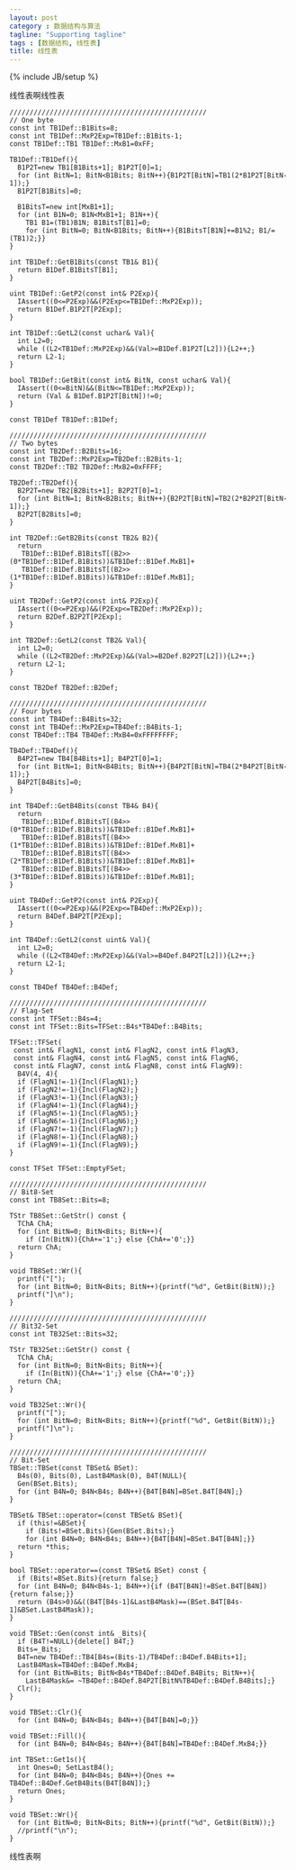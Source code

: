 ```yaml
---
layout: post
category : 数据结构与算法
tagline: "Supporting tagline"
tags : [数据结构, 线性表]
title: 线性表
---
```

{% include JB/setup %}

线性表啊线性表
<input type="hidden" class="brush" value="brush:cpp" />

    /////////////////////////////////////////////////
    // One byte
    const int TB1Def::B1Bits=8;
    const int TB1Def::MxP2Exp=TB1Def::B1Bits-1;
    const TB1Def::TB1 TB1Def::MxB1=0xFF;

    TB1Def::TB1Def(){
      B1P2T=new TB1[B1Bits+1]; B1P2T[0]=1;
      for (int BitN=1; BitN<B1Bits; BitN++){B1P2T[BitN]=TB1(2*B1P2T[BitN-1]);}
      B1P2T[B1Bits]=0;

      B1BitsT=new int[MxB1+1];
      for (int B1N=0; B1N<MxB1+1; B1N++){
        TB1 B1=(TB1)B1N; B1BitsT[B1]=0;
        for (int BitN=0; BitN<B1Bits; BitN++){B1BitsT[B1N]+=B1%2; B1/=(TB1)2;}}
    }

    int TB1Def::GetB1Bits(const TB1& B1){
      return B1Def.B1BitsT[B1];
    }

    uint TB1Def::GetP2(const int& P2Exp){
      IAssert((0<=P2Exp)&&(P2Exp<=TB1Def::MxP2Exp));
      return B1Def.B1P2T[P2Exp];
    }

    int TB1Def::GetL2(const uchar& Val){
      int L2=0;
      while ((L2<TB1Def::MxP2Exp)&&(Val>=B1Def.B1P2T[L2])){L2++;}
      return L2-1;
    }

    bool TB1Def::GetBit(const int& BitN, const uchar& Val){
      IAssert((0<=BitN)&&(BitN<=TB1Def::MxP2Exp));
      return (Val & B1Def.B1P2T[BitN])!=0;
    }

    const TB1Def TB1Def::B1Def;

    /////////////////////////////////////////////////
    // Two bytes
    const int TB2Def::B2Bits=16;
    const int TB2Def::MxP2Exp=TB2Def::B2Bits-1;
    const TB2Def::TB2 TB2Def::MxB2=0xFFFF;

    TB2Def::TB2Def(){
      B2P2T=new TB2[B2Bits+1]; B2P2T[0]=1;
      for (int BitN=1; BitN<B2Bits; BitN++){B2P2T[BitN]=TB2(2*B2P2T[BitN-1]);}
      B2P2T[B2Bits]=0;
    }

    int TB2Def::GetB2Bits(const TB2& B2){
      return
       TB1Def::B1Def.B1BitsT[(B2>>(0*TB1Def::B1Def.B1Bits))&TB1Def::B1Def.MxB1]+
       TB1Def::B1Def.B1BitsT[(B2>>(1*TB1Def::B1Def.B1Bits))&TB1Def::B1Def.MxB1];
    }

    uint TB2Def::GetP2(const int& P2Exp){
      IAssert((0<=P2Exp)&&(P2Exp<=TB2Def::MxP2Exp));
      return B2Def.B2P2T[P2Exp];
    }

    int TB2Def::GetL2(const TB2& Val){
      int L2=0;
      while ((L2<TB2Def::MxP2Exp)&&(Val>=B2Def.B2P2T[L2])){L2++;}
      return L2-1;
    }

    const TB2Def TB2Def::B2Def;

    /////////////////////////////////////////////////
    // Four bytes
    const int TB4Def::B4Bits=32;
    const int TB4Def::MxP2Exp=TB4Def::B4Bits-1;
    const TB4Def::TB4 TB4Def::MxB4=0xFFFFFFFF;

    TB4Def::TB4Def(){
      B4P2T=new TB4[B4Bits+1]; B4P2T[0]=1;
      for (int BitN=1; BitN<B4Bits; BitN++){B4P2T[BitN]=TB4(2*B4P2T[BitN-1]);}
      B4P2T[B4Bits]=0;
    }

    int TB4Def::GetB4Bits(const TB4& B4){
      return
       TB1Def::B1Def.B1BitsT[(B4>>(0*TB1Def::B1Def.B1Bits))&TB1Def::B1Def.MxB1]+
       TB1Def::B1Def.B1BitsT[(B4>>(1*TB1Def::B1Def.B1Bits))&TB1Def::B1Def.MxB1]+
       TB1Def::B1Def.B1BitsT[(B4>>(2*TB1Def::B1Def.B1Bits))&TB1Def::B1Def.MxB1]+
       TB1Def::B1Def.B1BitsT[(B4>>(3*TB1Def::B1Def.B1Bits))&TB1Def::B1Def.MxB1];
    }

    uint TB4Def::GetP2(const int& P2Exp){
      IAssert((0<=P2Exp)&&(P2Exp<=TB4Def::MxP2Exp));
      return B4Def.B4P2T[P2Exp];
    }

    int TB4Def::GetL2(const uint& Val){
      int L2=0;
      while ((L2<TB4Def::MxP2Exp)&&(Val>=B4Def.B4P2T[L2])){L2++;}
      return L2-1;
    }

    const TB4Def TB4Def::B4Def;

    /////////////////////////////////////////////////
    // Flag-Set
    const int TFSet::B4s=4;
    const int TFSet::Bits=TFSet::B4s*TB4Def::B4Bits;

    TFSet::TFSet(
     const int& FlagN1, const int& FlagN2, const int& FlagN3,
     const int& FlagN4, const int& FlagN5, const int& FlagN6,
     const int& FlagN7, const int& FlagN8, const int& FlagN9):
      B4V(4, 4){
      if (FlagN1!=-1){Incl(FlagN1);}
      if (FlagN2!=-1){Incl(FlagN2);}
      if (FlagN3!=-1){Incl(FlagN3);}
      if (FlagN4!=-1){Incl(FlagN4);}
      if (FlagN5!=-1){Incl(FlagN5);}
      if (FlagN6!=-1){Incl(FlagN6);}
      if (FlagN7!=-1){Incl(FlagN7);}
      if (FlagN8!=-1){Incl(FlagN8);}
      if (FlagN9!=-1){Incl(FlagN9);}
    }

    const TFSet TFSet::EmptyFSet;

    /////////////////////////////////////////////////
    // Bit8-Set
    const int TB8Set::Bits=8;

    TStr TB8Set::GetStr() const {
      TChA ChA;
      for (int BitN=0; BitN<Bits; BitN++){
        if (In(BitN)){ChA+='1';} else {ChA+='0';}}
      return ChA;
    }

    void TB8Set::Wr(){
      printf("[");
      for (int BitN=0; BitN<Bits; BitN++){printf("%d", GetBit(BitN));}
      printf("]\n");
    }

    /////////////////////////////////////////////////
    // Bit32-Set
    const int TB32Set::Bits=32;

    TStr TB32Set::GetStr() const {
      TChA ChA;
      for (int BitN=0; BitN<Bits; BitN++){
        if (In(BitN)){ChA+='1';} else {ChA+='0';}}
      return ChA;
    }

    void TB32Set::Wr(){
      printf("[");
      for (int BitN=0; BitN<Bits; BitN++){printf("%d", GetBit(BitN));}
      printf("]\n");
    }

    /////////////////////////////////////////////////
    // Bit-Set
    TBSet::TBSet(const TBSet& BSet):
      B4s(0), Bits(0), LastB4Mask(0), B4T(NULL){
      Gen(BSet.Bits);
      for (int B4N=0; B4N<B4s; B4N++){B4T[B4N]=BSet.B4T[B4N];}
    }

    TBSet& TBSet::operator=(const TBSet& BSet){
      if (this!=&BSet){
        if (Bits!=BSet.Bits){Gen(BSet.Bits);}
        for (int B4N=0; B4N<B4s; B4N++){B4T[B4N]=BSet.B4T[B4N];}}
      return *this;
    }

    bool TBSet::operator==(const TBSet& BSet) const {
      if (Bits!=BSet.Bits){return false;}
      for (int B4N=0; B4N<B4s-1; B4N++){if (B4T[B4N]!=BSet.B4T[B4N]){return false;}}
      return (B4s>0)&&((B4T[B4s-1]&LastB4Mask)==(BSet.B4T[B4s-1]&BSet.LastB4Mask));
    }

    void TBSet::Gen(const int& _Bits){
      if (B4T!=NULL){delete[] B4T;}
      Bits=_Bits;
      B4T=new TB4Def::TB4[B4s=(Bits-1)/TB4Def::B4Def.B4Bits+1];
      LastB4Mask=TB4Def::B4Def.MxB4;
      for (int BitN=Bits; BitN<B4s*TB4Def::B4Def.B4Bits; BitN++){
        LastB4Mask&= ~TB4Def::B4Def.B4P2T[BitN%TB4Def::B4Def.B4Bits];}
      Clr();
    }

    void TBSet::Clr(){
      for (int B4N=0; B4N<B4s; B4N++){B4T[B4N]=0;}}

    void TBSet::Fill(){
      for (int B4N=0; B4N<B4s; B4N++){B4T[B4N]=TB4Def::B4Def.MxB4;}}

    int TBSet::Get1s(){
      int Ones=0; SetLastB4();
      for (int B4N=0; B4N<B4s; B4N++){Ones += TB4Def::B4Def.GetB4Bits(B4T[B4N]);}
      return Ones;
    }

    void TBSet::Wr(){
      for (int BitN=0; BitN<Bits; BitN++){printf("%d", GetBit(BitN));}
      //printf("\n");
    }
    
线性表啊

